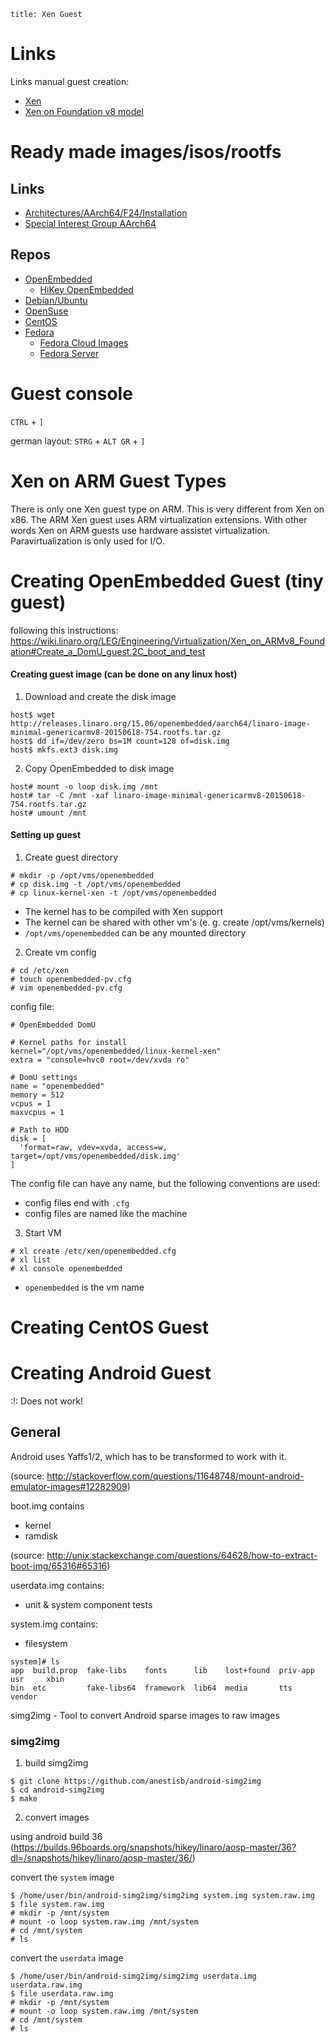 ~~~
title: Xen Guest
~~~

# Links

Links manual guest creation:
- [Xen](https://help.ubuntu.com/community/Xen)
- [Xen on Foundation v8 model](https://wiki.linaro.org/LEG/Engineering/Virtualization/Xen_on_ARMv8_Foundation)

# Ready made images/isos/rootfs

## Links

- [Architectures/AArch64/F24/Installation](https://fedoraproject.org/wiki/Architectures/AArch64/F24/Installation)
- [Special Interest Group AArch64](https://wiki.centos.org/SpecialInterestGroup/AltArch/AArch64)

## Repos

- [OpenEmbedded](http://releases.linaro.org/openembedded/images/lng-armv8/)
  - [HiKey OpenEmbedded](https://builds.96boards.org/releases/reference-platform/openembedded/hikey/16.06/rpb/)
- [Debian/Ubuntu](https://wiki.debian.org/Arm64Port#Pre-built_Rootfses)
- [OpenSuse](https://en.opensuse.org/Portal:ARM/AArch64)
- [CentOS](http://mirror.centos.org/altarch/7/isos/aarch64/)
- [Fedora](https://ftp-stud.hs-esslingen.de/pub/fedora-secondary/releases/24/Everything/aarch64/)
  - [Fedora Cloud Images](https://ftp-stud.hs-esslingen.de/pub/fedora-secondary/releases/24/CloudImages/aarch64/images/)
  - [Fedora Server](https://ftp-stud.hs-esslingen.de/pub/fedora-secondary/releases/24/Server/)

# Guest console

`CTRL` + `]`

german layout: `STRG` + `ALT GR` + `]`

# Xen on ARM Guest Types

There is only one Xen guest type on ARM. This is very different from Xen on x86. The ARM Xen guest uses ARM virtualization extensions. With other words Xen on ARM guests use hardware assistet virtualization. Paravirtualization is only used for I/O.

# Creating OpenEmbedded Guest (tiny guest)

following this instructions: https://wiki.linaro.org/LEG/Engineering/Virtualization/Xen_on_ARMv8_Foundation#Create_a_DomU_guest.2C_boot_and_test

#### Creating guest image (can be done on any linux host)

1. Download and create the disk image

~~~
host$ wget http://releases.linaro.org/15.06/openembedded/aarch64/linaro-image-minimal-genericarmv8-20150618-754.rootfs.tar.gz
host$ dd if=/dev/zero bs=1M count=128 of=disk.img
host$ mkfs.ext3 disk.img
~~~

2. Copy OpenEmbedded to disk image

~~~
host# mount -o loop disk.img /mnt
host# tar -C /mnt -xaf linaro-image-minimal-genericarmv8-20150618-754.rootfs.tar.gz
host# umount /mnt
~~~

#### Setting up guest

1. Create guest directory

~~~
# mkdir -p /opt/vms/openembedded
# cp disk.img -t /opt/vms/openembedded
# cp linux-kernel-xen -t /opt/vms/openembedded
~~~

- The kernel has to be compiled with Xen support
- The kernel can be shared with other vm's (e. g. create /opt/vms/kernels)
- `/opt/vms/openembedded` can be any mounted directory

2. Create vm config

~~~
# cd /etc/xen
# touch openembedded-pv.cfg
# vim openembedded-pv.cfg
~~~

config file:

~~~
# OpenEmbedded DomU

# Kernel paths for install
kernel="/opt/vms/openembedded/linux-kernel-xen"
extra = "console=hvc0 root=/dev/xvda ro"

# DomU settings
name = "openembedded"
memory = 512
vcpus = 1
maxvcpus = 1

# Path to HDD
disk = [
  'format=raw, vdev=xvda, access=w, target=/opt/vms/openembedded/disk.img'
]
~~~

The config file can have any name, but the following conventions are used:
- config files end with `.cfg`
- config files are named like the machine

3. Start VM

~~~
# xl create /etc/xen/openembedded.cfg
# xl list
# xl console openembedded 
~~~

- `openembedded` is the vm name

# Creating CentOS Guest



# Creating Android Guest

:!: Does not work!

## General

Android uses Yaffs1/2, which has to be transformed to work with it.

(source: http://stackoverflow.com/questions/11648748/mount-android-emulator-images#12282909)

boot.img contains 
- kernel
- ramdisk

(source: http://unix.stackexchange.com/questions/64628/how-to-extract-boot-img/65316#65316)

userdata.img contains:
- unit & system component tests

system.img contains:
- filesystem

~~~
system]# ls
app  build.prop  fake-libs    fonts      lib    lost+found  priv-app  usr     xbin
bin  etc         fake-libs64  framework  lib64  media       tts       vendor
~~~

simg2img - Tool to convert Android sparse images to raw images

### simg2img

1. build simg2img

~~~
$ git clone https://github.com/anestisb/android-simg2img
$ cd android-simg2img
$ make
~~~

2. convert images

using android build 36 (https://builds.96boards.org/snapshots/hikey/linaro/aosp-master/36?dl=/snapshots/hikey/linaro/aosp-master/36/)

convert the `system` image

~~~
$ /home/user/bin/android-simg2img/simg2img system.img system.raw.img
$ file system.raw.img
# mkdir -p /mnt/system
# mount -o loop system.raw.img /mnt/system
# cd /mnt/system
# ls
~~~

convert the `userdata` image

~~~
$ /home/user/bin/android-simg2img/simg2img userdata.img userdata.raw.img
$ file userdata.raw.img
# mkdir -p /mnt/system
# mount -o loop system.raw.img /mnt/system
# cd /mnt/system
# ls
~~~


